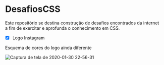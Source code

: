# DesafiosCSS


Este repositório se destina construção de desafios encontrados da internet a fim de exercitar e aprofunda o conhecimento em CSS.

- [x] Logo Instagram 

Esquema de cores do logo ainda diferente

![Captura de tela de 2020-01-30 22-56-31](https://user-images.githubusercontent.com/9852787/73506320-f7927900-43b3-11ea-8ab4-c5237b6dbd2c.png)
